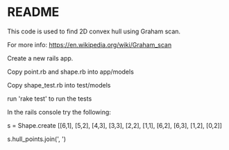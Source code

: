 # README

This code is used to find 2D convex hull using Graham scan.

For more info: https://en.wikipedia.org/wiki/Graham_scan

Create a new rails app.

Copy point.rb and shape.rb into app/models

Copy shape_test.rb into test/models

run 'rake test' to run the tests

In the rails console try the following:

s = Shape.create [[6,1], [5,2], [4,3], [3,3], [2,2], [1,1], [6,2], [6,3], [1,2], [0,2]]

s.hull_points.join(', ')

